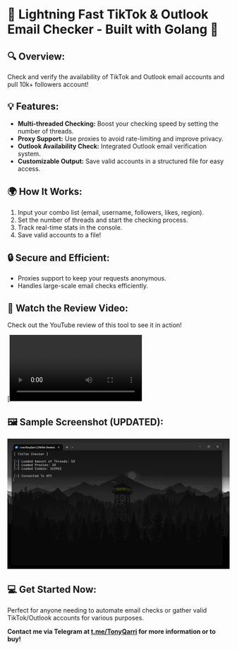 # 🚀 **Lightning Fast TikTok & Outlook Email Checker - Built with Golang** 🚀

## 🔍 **Overview:**
Check and verify the availability of TikTok and Outlook email accounts and pull 10k+ followers account!

## 💡 **Features:**
- **Multi-threaded Checking:** Boost your checking speed by setting the number of threads.
- **Proxy Support:** Use proxies to avoid rate-limiting and improve privacy.
- **Outlook Availability Check:** Integrated Outlook email verification system.
- **Customizable Output:** Save valid accounts in a structured file for easy access.

## 🌍 **How It Works:**
1. Input your combo list (email, username, followers, likes, region).
2. Set the number of threads and start the checking process.
3. Track real-time stats in the console.
4. Save valid accounts to a file!

## 🔒 **Secure and Efficient:**
- Proxies support to keep your requests anonymous.
- Handles large-scale email checks efficiently.

## 🎥 **Watch the Review Video:**
Check out the YouTube review of this tool to see it in action!

[![Watch the review](https://github.com/0xReii/TikTok-PullBot-Golang/blob/main/2025-02-11_16-15-52.mp4)

## 🖼️ **Sample Screenshot (UPDATED):**
![Sample Image](https://github.com/0xReii/TikTok-PullBot-Golang/blob/main/Update.PNG)

## 💻 **Get Started Now:**
Perfect for anyone needing to automate email checks or gather valid TikTok/Outlook accounts for various purposes.

**Contact me via Telegram at [t.me/TonyQarri](https://t.me/TonyQarri) for more information or to buy!**
